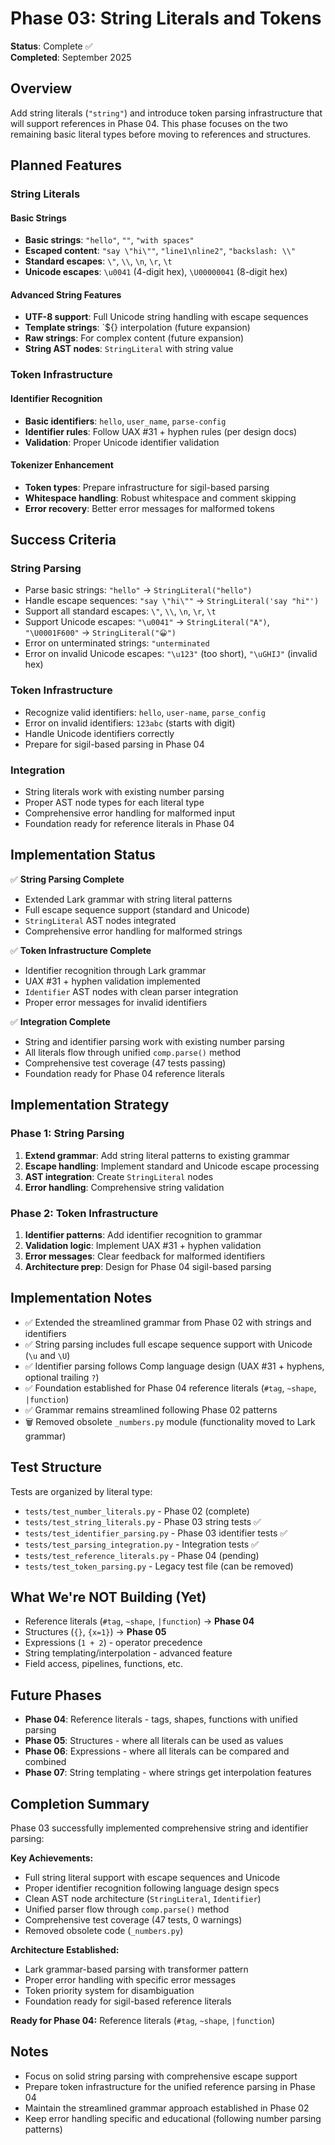 # Phase 03: String Literals and Tokens

**Status**: Complete ✅  
**Completed**: September 2025

## Overview

Add string literals (`"string"`) and introduce token parsing infrastructure that will support references in Phase 04. This phase focuses on the two remaining basic literal types before moving to references and structures.

## Planned Features

### String Literals

#### Basic Strings
- **Basic strings**: `"hello"`, `""`, `"with spaces"`
- **Escaped content**: `"say \"hi\""`, `"line1\nline2"`, `"backslash: \\"`
- **Standard escapes**: `\"`, `\\`, `\n`, `\r`, `\t`
- **Unicode escapes**: `\u0041` (4-digit hex), `\U00000041` (8-digit hex)

#### Advanced String Features
- **UTF-8 support**: Full Unicode string handling with escape sequences
- **Template strings**: `${} interpolation (future expansion)
- **Raw strings**: For complex content (future expansion)
- **String AST nodes**: `StringLiteral` with string value

### Token Infrastructure

#### Identifier Recognition
- **Basic identifiers**: `hello`, `user_name`, `parse-config`
- **Identifier rules**: Follow UAX #31 + hyphen rules (per design docs)
- **Validation**: Proper Unicode identifier validation

#### Tokenizer Enhancement
- **Token types**: Prepare infrastructure for sigil-based parsing
- **Whitespace handling**: Robust whitespace and comment skipping
- **Error recovery**: Better error messages for malformed tokens

## Success Criteria

### String Parsing
- Parse basic strings: `"hello"` → `StringLiteral("hello")`
- Handle escape sequences: `"say \"hi\""` → `StringLiteral('say "hi"')`
- Support all standard escapes: `\"`, `\\`, `\n`, `\r`, `\t`
- Support Unicode escapes: `"\u0041"` → `StringLiteral("A")`, `"\U0001F600"` → `StringLiteral("😀")`
- Error on unterminated strings: `"unterminated`
- Error on invalid Unicode escapes: `"\u123"` (too short), `"\uGHIJ"` (invalid hex)

### Token Infrastructure
- Recognize valid identifiers: `hello`, `user-name`, `parse_config`
- Error on invalid identifiers: `123abc` (starts with digit)
- Handle Unicode identifiers correctly
- Prepare for sigil-based parsing in Phase 04

### Integration
- String literals work with existing number parsing
- Proper AST node types for each literal type
- Comprehensive error handling for malformed input
- Foundation ready for reference literals in Phase 04

## Implementation Status

✅ **String Parsing Complete**
- Extended Lark grammar with string literal patterns
- Full escape sequence support (standard and Unicode)
- `StringLiteral` AST nodes integrated
- Comprehensive error handling for malformed strings

✅ **Token Infrastructure Complete**  
- Identifier recognition through Lark grammar
- UAX #31 + hyphen validation implemented
- `Identifier` AST nodes with clean parser integration
- Proper error messages for invalid identifiers

✅ **Integration Complete**
- String and identifier parsing work with existing number parsing
- All literals flow through unified `comp.parse()` method
- Comprehensive test coverage (47 tests passing)
- Foundation ready for Phase 04 reference literals

## Implementation Strategy

### Phase 1: String Parsing
1. **Extend grammar**: Add string literal patterns to existing grammar
2. **Escape handling**: Implement standard and Unicode escape processing
3. **AST integration**: Create `StringLiteral` nodes
4. **Error handling**: Comprehensive string validation

### Phase 2: Token Infrastructure  
1. **Identifier patterns**: Add identifier recognition to grammar
2. **Validation logic**: Implement UAX #31 + hyphen validation
3. **Error messages**: Clear feedback for malformed identifiers
4. **Architecture prep**: Design for Phase 04 sigil-based parsing

## Implementation Notes

- ✅ Extended the streamlined grammar from Phase 02 with strings and identifiers
- ✅ String parsing includes full escape sequence support with Unicode (`\u` and `\U`)
- ✅ Identifier parsing follows Comp language design (UAX #31 + hyphens, optional trailing `?`)
- ✅ Foundation established for Phase 04 reference literals (`#tag`, `~shape`, `|function`)
- ✅ Grammar remains streamlined following Phase 02 patterns
- 🗑️ Removed obsolete `_numbers.py` module (functionality moved to Lark grammar)

## Test Structure

Tests are organized by literal type:
- `tests/test_number_literals.py` - Phase 02 (complete)
- `tests/test_string_literals.py` - Phase 03 string tests ✅
- `tests/test_identifier_parsing.py` - Phase 03 identifier tests ✅
- `tests/test_parsing_integration.py` - Integration tests ✅
- `tests/test_reference_literals.py` - Phase 04 (pending)
- `tests/test_token_parsing.py` - Legacy test file (can be removed)

## What We're NOT Building (Yet)

- Reference literals (`#tag`, `~shape`, `|function`) → **Phase 04**
- Structures (`{}`, `{x=1}`) → **Phase 05**
- Expressions (`1 + 2`) - operator precedence  
- String templating/interpolation - advanced feature
- Field access, pipelines, functions, etc.

## Future Phases

- **Phase 04**: Reference literals - tags, shapes, functions with unified parsing
- **Phase 05**: Structures - where all literals can be used as values
- **Phase 06**: Expressions - where all literals can be compared and combined
- **Phase 07**: String templating - where strings get interpolation features

## Completion Summary

Phase 03 successfully implemented comprehensive string and identifier parsing:

**Key Achievements:**
- Full string literal support with escape sequences and Unicode
- Proper identifier recognition following language design specs
- Clean AST node architecture (`StringLiteral`, `Identifier`) 
- Unified parser flow through `comp.parse()` method
- Comprehensive test coverage (47 tests, 0 warnings)
- Removed obsolete code (`_numbers.py`)

**Architecture Established:**
- Lark grammar-based parsing with transformer pattern
- Proper error handling with specific error messages  
- Token priority system for disambiguation
- Foundation ready for sigil-based reference literals

**Ready for Phase 04:** Reference literals (`#tag`, `~shape`, `|function`)

## Notes

- Focus on solid string parsing with comprehensive escape support
- Prepare token infrastructure for the unified reference parsing in Phase 04
- Maintain the streamlined grammar approach established in Phase 02
- Keep error handling specific and educational (following number parsing patterns)